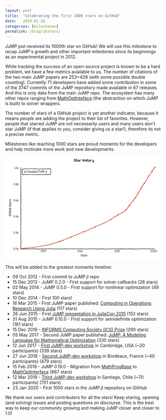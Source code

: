 ```yaml
---
layout: post
title:  "Celebrating the first 1000 stars on GitHub"
date:   2020-01-26
categories: [milestones]
permalink: /blog/1kstars/
---
```


JuMP just received its 1000th star on GitHub! We will use this milestone to recap JuMP's growth and other important milestones since its beginnings as an experimental project in 2012.

While tracking the success of an open-source project is known to be a hard problem, we have a few metrics available to us.
The number of citations of the two main JuMP papers are 253+428 (with some possible double counting).
Currently 71 developers have added some contribution in some of the 3747 commits of the JuMP repository made available in 67 releases. And this is only data from the main JuMP repo. The ecosystem has many other repos ranging from [MathOptInteface](https://github.com/JuliaOpt/MathOptInterface.jl) (the abstraction on which JuMP is built) to solver wrappers.

The number of stars of a GitHub project is yet another indicator, because it means people are adding the project to their list of favorites. However, people that starred JuMP are not necessarily users and many users don't star JuMP (if that applies to you, consider giving us a star!), therefore its not a precise metric.

Milestones like reaching 1000 stars are proud moments for the developers and help motivate more work and new developments.

<img src="/assets/news/1kstars/1kstars_plot.jpg" alt="The growth of JuMP 2012 - 2020. Obtained with https://star-history.t9t.io/">


This will be added to the greatest moments timeline:

* 09 Oct 2012 - First commit to JuMP.jl repo
* 15 Dec 2013 - JuMP 0.2.0 - First support for solver callbacks (28 stars)
* 02 May 2014 - JuMP 0.5.0 - First support for nonlinear optimization (49 stars)
* 10 Dec 2014 - First 100 stars!
* 16 Mar 2015 - First JuMP paper published: [Computing in Operations Research Using Julia](https://pubsonline.informs.org/doi/abs/10.1287/ijoc.2014.0623?journalCode=ijoc) (117 stars)
* 26 Jun 2015 - First [JuMP presentation in JuliaCon 2015](https://youtu.be/7LNeR299q88) (152 stars)
* 31 Aug 2015 - JuMP 0.10.0 - First support for semidefinite optimization (161 stars)
* 15 Dec 2016 - [INFORMS Computing Society (ICS) Prize](https://connect.informs.org/computing/awards/ics-prize) (290 stars)
* 05 May 2017 - Second JuMP paper published: [JuMP: A Modeling Language for Mathematical Optimization](https://epubs.siam.org/doi/abs/10.1137/15M1020575?journalCode=siread) (330 stars)
* 12 Jun 2017 - [First JuMP-dev workshop](https://jump.dev/meetings/mit2017/) in Cambridge, USA (~20 participants) (339 stars)
* 27 Jun 2018 - [Second JuMP-dev workshop](https://jump.dev/meetings/bordeaux2018/) in Bordeaux, France (~40 participants) (479 stars)
* 15 Feb 2019 - JuMP 0.19.0 - Migration from [MathProgBase](https://github.com/JuliaOpt/MathProgBase.jl) to [MathOptInterface](https://github.com/JuliaOpt/MathOptInterface.jl) (667 stars)
* 12 Mar 2019 - [Third JuMP-dev workshop](https://jump.dev/meetings/santiago2019/) in Santiago, Chile (~70 participants) (701 stars)
* 23 Jan 2020 - First 1000 stars in the JuMP.jl repository on GitHub

We thank our users and contributors for all the stars! Keep staring, opening (and solving) issues and posting questions on discourse. This is the best way to keep our community growing and making JuMP closer and closer to 1.0!
